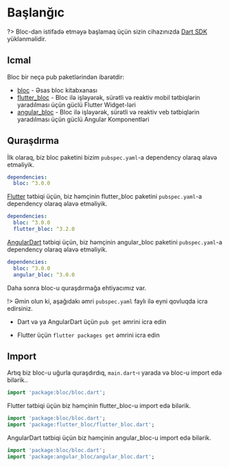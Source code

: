 # Başlanğıc

?> Bloc-dan istifadə etməyə başlamaq üçün  sizin cihazınızda [Dart SDK](https://dart.dev/get-dart) yüklənməlidir.

## Icmal

Bloc bir neçə pub paketlərindən ibarətdir:

- [bloc](https://pub.dev/packages/bloc) - Əsas bloc kitabxanası
- [flutter_bloc](https://pub.dev/packages/flutter_bloc) - Bloc ilə işləyərək, sürətli və reaktiv mobil tətbiqlərin yaradılması üçün güclü Flutter Widget-ləri
- [angular_bloc](https://pub.dev/packages/angular_bloc) - Bloc ilə işləyərək, sürətli və reaktiv veb tətbiqlərin yaradılması üçün güclü Angular Komponentləri

## Quraşdırma

İlk olaraq, biz bloc paketini bizim `pubspec.yaml`-a dependency olaraq əlavə etməliyik.

```yaml
dependencies:
  bloc: ^3.0.0
```

[Flutter](https://flutter.dev/) tətbiqi üçün, biz həmçinin flutter_bloc paketini `pubspec.yaml`-a dependency olaraq əlavə etməliyik.

```yaml
dependencies:
  bloc: ^3.0.0
  flutter_bloc: ^3.2.0
```

[AngularDart](https://angulardart.dev/) tətbiqi üçün, biz həmçinin angular_bloc paketini `pubspec.yaml`-a dependency olaraq əlavə etməliyik.

```yaml
dependencies:
  bloc: ^3.0.0
  angular_bloc: ^3.0.0
```

Daha sonra bloc-u quraşdırmağa ehtiyacımız var.

!> Əmin olun ki, aşağıdakı əmri `pubspec.yaml` faylı ilə eyni qovluqda icra edirsiniz.

- Dart və ya AngularDart üçün `pub get` əmrini icra edin

- Flutter üçün `flutter packages get` əmrini icra edin

## Import

Artıq biz bloc-u uğurla quraşdırdıq, `main.dart`-ı yarada və bloc-u import edə bilərik..

```dart
import 'package:bloc/bloc.dart';
```

Flutter tətbiqi üçün biz həmçinin flutter_bloc-u import edə bilərik.

```dart
import 'package:bloc/bloc.dart';
import 'package:flutter_bloc/flutter_bloc.dart';
```

AngularDart tətbiqi üçün biz həmçinin angular_bloc-u import edə bilərik.

```dart
import 'package:bloc/bloc.dart';
import 'package:angular_bloc/angular_bloc.dart';
```
